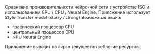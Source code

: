 Сравнение производительности нейронной сети в устройстве ISO и использованием GPU / CPU / Neural Engine.
Приложение использует Style Transfer model (starry / strong)
Возможные опции:
  - графический процессор GPU
  - центральный процессор CPU
  - NPU Neural Engine
 
Приложение выводит на экран текущее потребление ресурсов 
